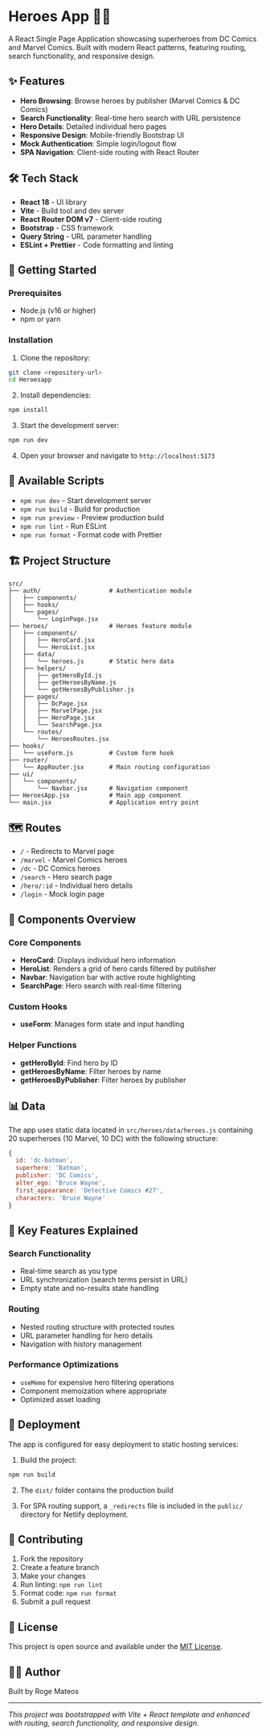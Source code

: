 # Heroes App 🦸‍♂️

A React Single Page Application showcasing superheroes from DC Comics and Marvel Comics. Built with modern React patterns, featuring routing, search functionality, and responsive design.

## ✨ Features

- **Hero Browsing**: Browse heroes by publisher (Marvel Comics & DC Comics)
- **Search Functionality**: Real-time hero search with URL persistence
- **Hero Details**: Detailed individual hero pages
- **Responsive Design**: Mobile-friendly Bootstrap UI
- **Mock Authentication**: Simple login/logout flow
- **SPA Navigation**: Client-side routing with React Router

## 🛠️ Tech Stack

- **React 18** - UI library
- **Vite** - Build tool and dev server
- **React Router DOM v7** - Client-side routing
- **Bootstrap** - CSS framework
- **Query String** - URL parameter handling
- **ESLint + Prettier** - Code formatting and linting

## 🚀 Getting Started

### Prerequisites
- Node.js (v16 or higher)
- npm or yarn

### Installation

1. Clone the repository:
```bash
git clone <repository-url>
cd Heroesapp
```

2. Install dependencies:
```bash
npm install
```

3. Start the development server:
```bash
npm run dev
```

4. Open your browser and navigate to `http://localhost:5173`

## 📝 Available Scripts

- `npm run dev` - Start development server
- `npm run build` - Build for production
- `npm run preview` - Preview production build
- `npm run lint` - Run ESLint
- `npm run format` - Format code with Prettier

## 🏗️ Project Structure

```
src/
├── auth/                   # Authentication module
│   ├── components/
│   ├── hooks/
│   └── pages/
│       └── LoginPage.jsx
├── heroes/                 # Heroes feature module
│   ├── components/
│   │   ├── HeroCard.jsx
│   │   └── HeroList.jsx
│   ├── data/
│   │   └── heroes.js       # Static hero data
│   ├── helpers/
│   │   ├── getHeroById.js
│   │   ├── getHeroesByName.js
│   │   └── getHeroesByPublisher.js
│   ├── pages/
│   │   ├── DcPage.jsx
│   │   ├── MarvelPage.jsx
│   │   ├── HeroPage.jsx
│   │   └── SearchPage.jsx
│   └── routes/
│       └── HeroesRoutes.jsx
├── hooks/
│   └── useForm.js          # Custom form hook
├── router/
│   └── AppRouter.jsx       # Main routing configuration
├── ui/
│   └── components/
│       └── Navbar.jsx      # Navigation component
├── HeroesApp.jsx           # Main app component
└── main.jsx                # Application entry point
```

## 🗺️ Routes

- `/` - Redirects to Marvel page
- `/marvel` - Marvel Comics heroes
- `/dc` - DC Comics heroes  
- `/search` - Hero search page
- `/hero/:id` - Individual hero details
- `/login` - Mock login page

## 🎨 Components Overview

### Core Components
- **HeroCard**: Displays individual hero information
- **HeroList**: Renders a grid of hero cards filtered by publisher
- **Navbar**: Navigation bar with active route highlighting
- **SearchPage**: Hero search with real-time filtering

### Custom Hooks
- **useForm**: Manages form state and input handling

### Helper Functions
- **getHeroById**: Find hero by ID
- **getHeroesByName**: Filter heroes by name
- **getHeroesByPublisher**: Filter heroes by publisher

## 📊 Data

The app uses static data located in `src/heroes/data/heroes.js` containing 20 superheroes (10 Marvel, 10 DC) with the following structure:

```javascript
{
  id: 'dc-batman',
  superhero: 'Batman',
  publisher: 'DC Comics',
  alter_ego: 'Bruce Wayne',
  first_appearance: 'Detective Comics #27',
  characters: 'Bruce Wayne'
}
```

## 🎯 Key Features Explained

### Search Functionality
- Real-time search as you type
- URL synchronization (search terms persist in URL)
- Empty state and no-results state handling

### Routing
- Nested routing structure with protected routes
- URL parameter handling for hero details
- Navigation with history management

### Performance Optimizations
- `useMemo` for expensive hero filtering operations
- Component memoization where appropriate
- Optimized asset loading

## 🚀 Deployment

The app is configured for easy deployment to static hosting services:

1. Build the project:
```bash
npm run build
```

2. The `dist/` folder contains the production build

3. For SPA routing support, a `_redirects` file is included in the `public/` directory for Netlify deployment.

## 🤝 Contributing

1. Fork the repository
2. Create a feature branch
3. Make your changes
4. Run linting: `npm run lint`
5. Format code: `npm run format`
6. Submit a pull request

## 📄 License

This project is open source and available under the [MIT License](LICENSE).

## 👨‍💻 Author

Built by Roge Mateos

---

*This project was bootstrapped with Vite + React template and enhanced with routing, search functionality, and responsive design.*